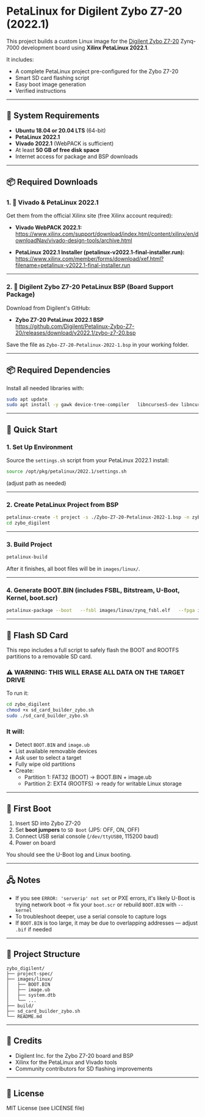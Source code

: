 # PetaLinux for Digilent Zybo Z7-20 (2022.1)

This project builds a custom Linux image for the [Digilent Zybo Z7-20](https://digilent.com/reference/programmable-logic/zybo-z7/start) Zynq-7000 development board using **Xilinx PetaLinux 2022.1**.

It includes:
- A complete PetaLinux project pre-configured for the Zybo Z7-20
- Smart SD card flashing script
- Easy boot image generation
- Verified instructions

---

## 🔧 System Requirements

- **Ubuntu 18.04 or 20.04 LTS** (64-bit)
- **PetaLinux 2022.1**
- **Vivado 2022.1** (WebPACK is sufficient)
- At least **50 GB of free disk space**
- Internet access for package and BSP downloads

---

## 📦 Required Downloads

### 1. 🔽 Vivado & PetaLinux 2022.1

Get them from the official Xilinx site (free Xilinx account required):

- **Vivado WebPACK 2022.1:**  
  https://www.xilinx.com/support/download/index.html/content/xilinx/en/downloadNav/vivado-design-tools/archive.html

- **PetaLinux 2022.1 Installer (petalinux-v2022.1-final-installer.run):**  
  https://www.xilinx.com/member/forms/download/xef.html?filename=petalinux-v2022.1-final-installer.run

---

### 2. 🔽 Digilent Zybo Z7-20 PetaLinux BSP (Board Support Package)

Download from Digilent's GitHub:

- **Zybo Z7-20 PetaLinux 2022.1 BSP**  
  https://github.com/Digilent/Petalinux-Zybo-Z7-20/releases/download/v2022.1/zybo-z7-20.bsp

Save the file as `Zybo-Z7-20-Petalinux-2022-1.bsp` in your working folder.

---

## 📦 Required Dependencies

Install all needed libraries with:

```bash
sudo apt update
sudo apt install -y gawk device-tree-compiler   libncurses5-dev libncursesw5-dev libssl-dev   flex bison zlib1g:i386 libssl-dev   libselinux1 gnupg diffstat chrpath   xterm socat autoconf libtool   libglib2.0-dev libarchive-dev   python3 python3-pip unzip file
```

---

## 🚀 Quick Start

### 1. Set Up Environment

Source the `settings.sh` script from your PetaLinux 2022.1 install:

```bash
source /opt/pkg/petalinux/2022.1/settings.sh
```

(adjust path as needed)

---

### 2. Create PetaLinux Project from BSP

```bash
petalinux-create -t project -s ./Zybo-Z7-20-Petalinux-2022-1.bsp -n zybo_digilent
cd zybo_digilent
```

---

### 3. Build Project

```bash
petalinux-build
```

After it finishes, all boot files will be in `images/linux/`.

---

### 4. Generate BOOT.BIN (includes FSBL, Bitstream, U-Boot, Kernel, boot.scr)

```bash
petalinux-package --boot   --fsbl images/linux/zynq_fsbl.elf   --fpga images/linux/system.bit   --u-boot   --kernel   --force
```

---

## 💾 Flash SD Card

This repo includes a full script to safely flash the BOOT and ROOTFS partitions to a removable SD card.

### ⚠️ WARNING: THIS WILL ERASE ALL DATA ON THE TARGET DRIVE

To run it:

```bash
cd zybo_digilent
chmod +x sd_card_builder_zybo.sh
sudo ./sd_card_builder_zybo.sh
```

### It will:
- Detect `BOOT.BIN` and `image.ub`
- List available removable devices
- Ask user to select a target
- Fully wipe old partitions
- Create:
  - Partition 1: FAT32 (BOOT) → BOOT.BIN + image.ub
  - Partition 2: EXT4 (ROOTFS) → ready for writable Linux storage

---

## 🧪 First Boot

1. Insert SD into Zybo Z7-20
2. Set **boot jumpers** to `SD Boot` (JP5: OFF, ON, OFF)
3. Connect USB serial console (`/dev/ttyUSB0`, 115200 baud)
4. Power on board

You should see the U-Boot log and Linux booting.

---

## 🖧 Notes

- If you see `ERROR: 'serverip' not set` or PXE errors, it's likely U-Boot is trying network boot → fix your `boot.scr` or rebuild `BOOT.BIN` with `--kernel`
- To troubleshoot deeper, use a serial console to capture logs
- If `BOOT.BIN` is too large, it may be due to overlapping addresses — adjust `.bif` if needed

---

## 📁 Project Structure

```
zybo_digilent/
├── project-spec/
├── images/linux/
│   ├── BOOT.BIN
│   ├── image.ub
│   ├── system.dtb
│   └── ...
├── build/
├── sd_card_builder_zybo.sh
└── README.md
```

---

## 🧠 Credits

- Digilent Inc. for the Zybo Z7-20 board and BSP  
- Xilinx for the PetaLinux and Vivado tools  
- Community contributors for SD flashing improvements

---

## 📎 License

MIT License (see LICENSE file)
